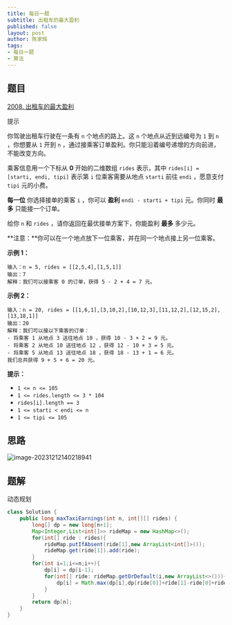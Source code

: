 ```yaml
---
title: 每日一题
subtitle: 出租车的最大盈利
published: false
layout: post
author: 陈家辉
tags:
- 每日一题
- 算法
---
```


## 题目

[2008. 出租车的最大盈利](https://leetcode.cn/problems/maximum-earnings-from-taxi/)

提示



你驾驶出租车行驶在一条有 `n` 个地点的路上。这 `n` 个地点从近到远编号为 `1` 到 `n` ，你想要从 `1` 开到 `n` ，通过接乘客订单盈利。你只能沿着编号递增的方向前进，不能改变方向。

乘客信息用一个下标从 **0** 开始的二维数组 `rides` 表示，其中 `rides[i] = [starti, endi, tipi]` 表示第 `i` 位乘客需要从地点 `starti` 前往 `endi` ，愿意支付 `tipi` 元的小费。

**每一位** 你选择接单的乘客 `i` ，你可以 **盈利** `endi - starti + tipi` 元。你同时 **最多** 只能接一个订单。

给你 `n` 和 `rides` ，请你返回在最优接单方案下，你能盈利 **最多** 多少元。

**注意：**你可以在一个地点放下一位乘客，并在同一个地点接上另一位乘客。

 

**示例 1：**

```
输入：n = 5, rides = [[2,5,4],[1,5,1]]
输出：7
解释：我们可以接乘客 0 的订单，获得 5 - 2 + 4 = 7 元。
```

**示例 2：**

```
输入：n = 20, rides = [[1,6,1],[3,10,2],[10,12,3],[11,12,2],[12,15,2],[13,18,1]]
输出：20
解释：我们可以接以下乘客的订单：
- 将乘客 1 从地点 3 送往地点 10 ，获得 10 - 3 + 2 = 9 元。
- 将乘客 2 从地点 10 送往地点 12 ，获得 12 - 10 + 3 = 5 元。
- 将乘客 5 从地点 13 送往地点 18 ，获得 18 - 13 + 1 = 6 元。
我们总共获得 9 + 5 + 6 = 20 元。
```

 

**提示：**

- `1 <= n <= 105`
- `1 <= rides.length <= 3 * 104`
- `rides[i].length == 3`
- `1 <= starti < endi <= n`
- `1 <= tipi <= 105`

## 思路

![image-20231212140218941](https://cdn.jsdelivr.net/gh/CJH876492153/picture@main/image-20231212140218941.png)

## 题解

动态规划

```java
class Solution {
    public long maxTaxiEarnings(int n, int[][] rides) {
        long[] dp = new long[n+1];
        Map<Integer,List<int[]>> rideMap = new HashMap<>();
        for(int[] ride : rides){
            rideMap.putIfAbsent(ride[1],new ArrayList<int[]>());
            rideMap.get(ride[1]).add(ride);
        }
        for(int i=1;i<=n;i++){
            dp[i] = dp[i-1];
            for(int[] ride: rideMap.getOrDefault(i,new ArrayList<>())){
                dp[i] = Math.max(dp[i],dp[ride[0]]+ride[1]-ride[0]+ride[2]);
            }
        }
        return dp[n];
    }
}
```

